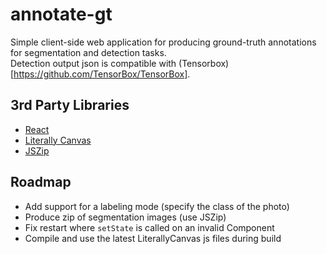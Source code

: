 # annotate-gt

Simple client-side web application for producing ground-truth annotations for segmentation and detection tasks.  
Detection output json is compatible with (Tensorbox)[https://github.com/TensorBox/TensorBox].  

## 3rd Party Libraries
- [React](https://facebook.github.io/react/)
- [Literally Canvas](http://literallycanvas.com/)
- [JSZip](https://stuk.github.io/jszip/)

## Roadmap
- Add support for a labeling mode (specify the class of the photo)
- Produce zip of segmentation images (use JSZip)
- Fix restart where `setState` is called on an invalid Component
- Compile and use the latest LiterallyCanvas js files during build
